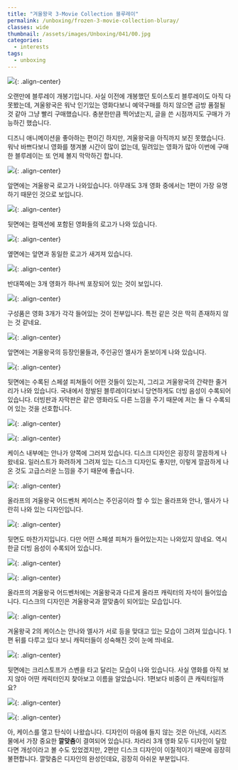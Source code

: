 ```yaml
---
title: "겨울왕국 3-Movie Collection 블루레이"
permalink: /unboxing/frozen-3-movie-collection-bluray/
classes: wide
thumbnail: /assets/images/Unboxing/041/00.jpg
categories:
  - interests
tags:
  - unboxing
---
```


![](/assets/images/Unboxing/041/00.jpg){: .align-center}

오랜만에 블루레이 개봉기입니다. 사실 이전에 개봉했던 토이스토리 블루레이도 아직 다 못봤는데, 겨울왕국은 워낙 인기있는 영화다보니 예약구매를 하지 않으면 금방 품절될 것 같아 그냥 빨리 구매했습니다. 충분한만큼 찍어냈는지, 글을 쓴 시점까지도 구매가 가능하긴 했습니다.

디즈니 애니메이션을 좋아하는 편이긴 하지만, 겨울왕국을 아직까지 보진 못했습니다. 워낙 바쁘다보니 영화를 챙겨볼 시간이 많이 없는데, 밀려있는 영화가 많아 이번에 구매한 블루레이는 또 언제 볼지 막막하긴 합니다.

![](/assets/images/Unboxing/041/01.jpg){: .align-center}

앞면에는 겨울왕국 로고가 나와있습니다. 아무래도 3개 영화 중에서는 1편이 가장 유명하기 때문인 것으로 보입니다.

![](/assets/images/Unboxing/041/02.jpg){: .align-center}

뒷면에는 컬렉션에 포함된 영화들의 로고가 나와 있습니다.

![](/assets/images/Unboxing/041/03.jpg){: .align-center}

옆면에는 앞면과 동일한 로고가 새겨져 있습니다.

![](/assets/images/Unboxing/041/04.jpg){: .align-center}

반대쪽에는 3개 영화가 하나씩 포장되어 있는 것이 보입니다.

![](/assets/images/Unboxing/041/05.jpg){: .align-center}

구성품은 영화 3개가 각각 들어있는 것이 전부입니다. 특전 같은 것은 딱히 존재하지 않는 것 같네요.

![](/assets/images/Unboxing/041/06.jpg){: .align-center}

앞면에는 겨울왕국의 등장인물들과, 주인공인 엘사가 돋보이게 나와 있습니다.

![](/assets/images/Unboxing/041/07.jpg){: .align-center}

뒷면에는 수록된 스페셜 피쳐들이 어떤 것들이 있는지, 그리고 겨울왕국의 간략한 줄거리가 나와 있습니다. 국내에서 정발된 블루레이다보니 당연하게도 더빙 음성이 수록되어 있습니다. 더빙판과 자막판은 같은 영화라도 다른 느낌을 주기 때문에 저는 둘 다 수록되어 있는 것을 선호합니다.

![](/assets/images/Unboxing/041/08.jpg){: .align-center}

![](/assets/images/Unboxing/041/09.jpg){: .align-center}

케이스 내부에는 안나가 양쪽에 그러져 있습니다. 디스크 디자인은 굉장히 깔끔하게 나왔네요. 일러스트가 화려하게 그려져 있는 디스크 디자인도 좋지만, 이렇게 깔끔하게 나온 것도 고급스러운 느낌을 주기 때문에 좋습니다.

![](/assets/images/Unboxing/041/10.jpg){: .align-center}

올라프의 겨울왕국 어드벤처 케이스는 주인공이라 할 수 있는 올라프와 안나, 엘사가 나란히 나와 있는 디자인입니다.

![](/assets/images/Unboxing/041/11.jpg){: .align-center}

뒷면도 마찬가지입니다. 다만 어떤 스페셜 피쳐가 들어있는지는 나와있지 않네요. 역시 한글 더빙 음성이 수록되어 있습니다.

![](/assets/images/Unboxing/041/12.jpg){: .align-center}

![](/assets/images/Unboxing/041/13.jpg){: .align-center}

올라프의 겨울왕국 어드벤처에는 겨울왕국과 다르게 올라프 캐릭터의 자석이 들어있습니다. 디스크의 디자인은 겨울왕국과 깔맞춤이 되어있는 모습입니다.

![](/assets/images/Unboxing/041/14.jpg){: .align-center}

겨울왕국 2의 케이스는 안나와 엘사가 서로 등을 맞대고 있는 모습이 그려져 있습니다. 1편 뒤를 다루고 있다 보니 캐릭터들이 성숙해진 것이 눈에 띄네요.

![](/assets/images/Unboxing/041/15.jpg){: .align-center}

뒷면에는 크리스토프가 스벤을 타고 달리는 모습이 나와 있습니다. 사실 영화를 아직 보지 않아 어떤 캐릭터인지 찾아보고 이름을 알았습니다. 1편보다 비중이 큰 캐릭터일까요?

![](/assets/images/Unboxing/041/16.jpg){: .align-center}

![](/assets/images/Unboxing/041/17.jpg){: .align-center}

아, 케이스를 열고 탄식이 나왔습니다. 디자인이 마음에 들지 않는 것은 아닌데, 시리즈물에서 가장 중요한 **깔맞춤**이 결여되어 있습니다. 차라리 3개 영화 모두 디자인이 달랐다면 개성이라고 볼 수도 있었겠지만, 2편만 디스크 디자인이 이질적이기 때문에 굉장히 불편합니다. 깔맞춤은 디자인의 완성인데요, 굉장히 아쉬운 부분입니다.